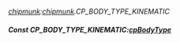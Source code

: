 _[chipmunk](../../modules/chipmunk/chipmunk-module.md):[chipmunk](../../modules/chipmunk/chipmunk-module.md).CP\_BODY\_TYPE\_KINEMATIC_
##### Const CP\_BODY\_TYPE\_KINEMATIC:[cpBodyType](../../modules/chipmunk/chipmunk-cpbodytype.md)
